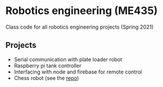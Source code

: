# Robotics engineering (ME435)
Class code for all robotics engineering projects (Spring 2021)

## Projects
- Serial communication with plate loader robot
- Raspberry pi tank controller
- Interfacing with node and firebase for remote control
- Chess robot (see the [repo](https://github.com/eckelsjd/ChessRobot))
